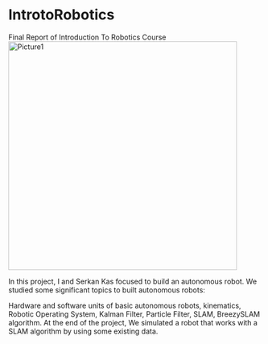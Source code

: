 # IntrotoRobotics
Final Report of  Introduction To Robotics Course
<img width="454" alt="Picture1" src="https://user-images.githubusercontent.com/72014272/137482675-c253df60-4701-4c42-beb6-bf71d8cfbe2f.png">

In this project, I and Serkan Kas  focused to build an autonomous robot.  We studied some significant topics to built autonomous robots: 

Hardware and software units of basic autonomous robots, kinematics, Robotic Operating System,  Kalman Filter, Particle Filter, SLAM, BreezySLAM algorithm.  At the end of the project, We simulated a robot that works with a SLAM algorithm by using some existing data.
